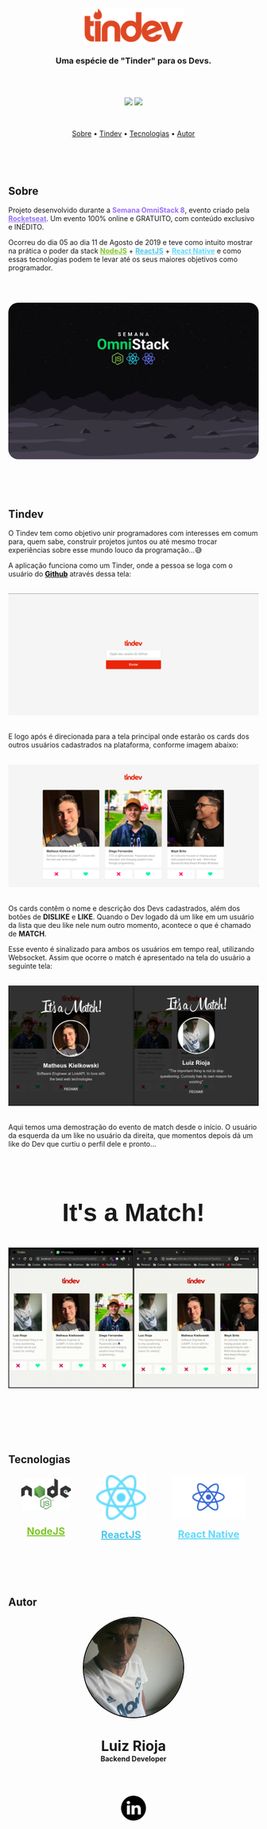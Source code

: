 <p align="center">
  <img src="./readme/logo.svg" alt="Logo" width="200"/>
  <br>
</p>
<h3 align="center">
Uma espécie de "Tinder" para os Devs.
</h3>

<br><br>

<p align="center">
  <img src="https://img.shields.io/static/v1?label=Omnistack&message=8&color=blueviolet&style=for-the-badge"/>
  <img src="https://img.shields.io/github/license/MrRioja/OmniStack-8?color=blueviolet&style=for-the-badge"/>
</p>
<br>

<p align="center">
  <a href="#sobre">Sobre</a> •
  <a href="#tindev">Tindev</a> •
  <a href="#tecnologias">Tecnologias</a> •
  <a href="#autor">Autor</a>
</p>

<br><br><br>

## Sobre

<p>
  Projeto desenvolvido durante a <strong style="color: #966EFA">Semana OmniStack 8</strong>, evento criado pela <strong><a href="https://rocketseat.com.br/" style="color: #966EFA">Rocketseat</a></strong>.   
  Um evento 100% online e GRATUITO, com conteúdo exclusivo e INÉDITO.

Ocorreu do dia 05 ao dia 11 de Agosto de 2019 e teve como intuito mostrar na prática o poder da stack
<strong><a style="color: #7EC62A" href="https://nodejs.org/pt-br/">NodeJS</a></strong> +
<strong><a style="color: #4CC7ED" href="https://pt-br.reactjs.org/">ReactJS</a></strong> +
<strong><a style="color: #61DAFB" href="https://reactnative.dev">React Native</a></strong> e como essas tecnologias podem te levar até os seus maiores objetivos como programador.

</p>

<br><br>

<img src="./readme/Wallpaper.png" alt="Logo" style="border-radius: 20px"/>

<br><br><br>

## Tindev

<p>
  O Tindev tem como objetivo unir programadores com interesses em comum para, quem sabe, construir projetos juntos ou até mesmo trocar experiências sobre esse mundo louco da programação...😅

A aplicação funciona como um Tinder, onde a pessoa se loga com o usuário do
<strong><a href="https://github.com/" style="color: black">Github</a></strong>
através dessa tela:

<br>
<img src="./readme/Login.png" alt="Login"/>
<br><br>

E logo após é direcionada para a tela principal onde estarão os cards dos outros usuários cadastrados na plataforma, conforme imagem abaixo:

<br>
<img src="./readme/Lista.png" alt="Lista"/>
<br><br>

Os cards contêm o nome e descrição dos Devs cadastrados, além dos botões de <strong>DISLIKE</strong> e <strong>LIKE</strong>.
Quando o Dev logado dá um like em um usuário da lista que deu like nele num outro momento, acontece o que é chamado de <strong>MATCH</strong>.

Esse evento é sinalizado para ambos os usuários em tempo real, utilizando Websocket. Assim que ocorre o match é apresentado na tela do usuário a seguinte tela:

<br>
<img src="./readme/Match.png" alt="Match"/>
<br><br>

Aqui temos uma demostração do evento de match desde o início. O usuário da esquerda da um like no usuário da direita, que momentos depois dá um like do Dev que curtiu o perfil dele e pronto...

<link rel="preconnect" href="https://fonts.gstatic.com">
<link href="https://fonts.googleapis.com/css2?family=Parisienne&display=swap" rel="stylesheet">

<br>
<h2 style="text-align: center; font-family: Parisienne, Sans-serif; font-size: 50px">It's a Match!<h2>

<img src="./readme/Match.gif" alt="GIF Match"/>

</p>

<br><br><br>

## Tecnologias

<div style="display: flex; align-items: center; justify-content: space-around;">

<div style="display: flex; flex-direction: column; align-items: center; justify-content: space-around; height:150px">

<img src="./readme/Node.png" alt="Node" style="width: 100px"/>

<strong><a style="color: #7EC62A; font-size: 20px" href="https://nodejs.org/pt-br/">NodeJS</a></strong>

</div>

<div style="display: flex; flex-direction: column; align-items: center; justify-content: space-around; height:150px">

<img src="./readme/React.svg" alt="React" style="width: 100px"/>

<strong><a style="color: #4CC7ED; font-size: 20px" href="https://pt-br.reactjs.org/">ReactJS</a></strong>

</div>

<div style="display: flex; flex-direction: column; align-items: center; justify-content: space-around; height:150px">

<img src="./readme/React native.png" alt="React" style="width: 150px"/>

<strong><a style="color: #61DAFB; font-size: 20px" href="https://pt-br.reactjs.org/">React Native</a></strong>

</div>

</div>

<br><br><br>

## Autor

<div style="display: flex; align-items: center; justify-content: center; flex-direction: column">

<img src="./readme/Profile.jpg" style="border-radius: 50%; width: 200px; border: 2px solid black"/>

<h1 style="margin-bottom: 0">Luiz Rioja</h1>
<h4 style="margin-top: 0">Backend Developer</h4>

<br><br>
<a href="https://www.linkedin.com/in/luizrioja">
<img src="./readme/linkedin.png" alt="LinkedIn" style="width: 50px"/>
</a>

</div>
